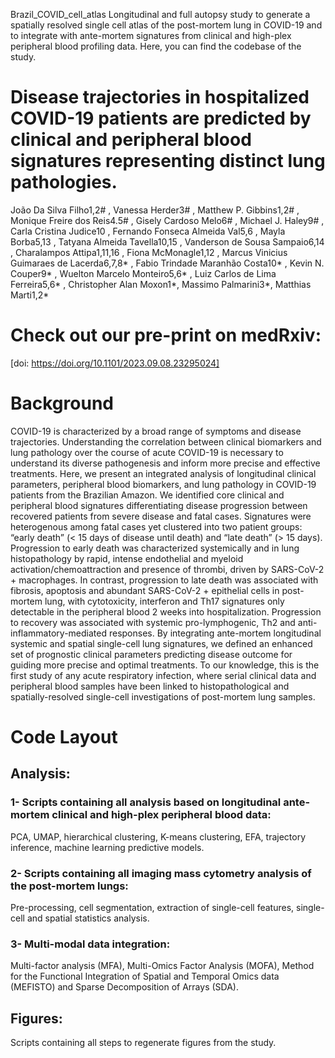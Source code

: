 Brazil_COVID_cell_atlas
Longitudinal and full autopsy study to generate a spatially resolved single cell atlas of the post-mortem lung in COVID-19 and to integrate with ante-mortem signatures from clinical and high-plex peripheral blood profiling data. Here, you can find the codebase of the study.

# Disease trajectories in hospitalized COVID-19 patients are predicted by clinical and peripheral blood signatures representing distinct lung pathologies.
João Da Silva Filho1,2# , Vanessa Herder3# , Matthew P. Gibbins1,2# , Monique Freire dos Reis4.5# , Gisely Cardoso Melo6# , Michael J. Haley9# , Carla Cristina Judice10 , Fernando Fonseca Almeida Val5,6 , Mayla Borba5,13 , Tatyana Almeida Tavella10,15 , Vanderson de Sousa Sampaio6,14 , Charalampos Attipa1,11,16 , Fiona McMonagle1,12 , Marcus Vinicius Guimaraes de Lacerda6,7,8* , Fabio Trindade Maranhão Costa10* , Kevin N. Couper9* , Wuelton Marcelo Monteiro5,6* , Luiz Carlos de Lima Ferreira5,6* , Christopher Alan Moxon1*, Massimo Palmarini3*, Matthias Marti1,2*

# Check out our pre-print on medRxiv:
[doi: https://doi.org/10.1101/2023.09.08.23295024]

# Background
COVID-19 is characterized by a broad range of symptoms and disease trajectories. Understanding the correlation between clinical biomarkers and lung pathology over the course of acute COVID-19 is necessary to understand its diverse pathogenesis and inform more precise and effective treatments. Here, we present an integrated analysis of longitudinal clinical parameters, peripheral blood biomarkers, and lung pathology in COVID-19 patients from the Brazilian Amazon. We identified core clinical and peripheral blood signatures differentiating disease progression between recovered patients from severe disease and fatal cases. Signatures were heterogenous among fatal cases yet clustered into two patient groups: “early death” (< 15 days of disease until death) and “late death” (> 15 days). Progression to early death was characterized systemically and in lung histopathology by rapid, intense endothelial and myeloid activation/chemoattraction and presence of thrombi, driven by SARS-CoV-2 + macrophages. In contrast, progression to late death was associated with fibrosis, apoptosis and abundant SARS-CoV-2 + epithelial cells in post-mortem lung, with cytotoxicity, interferon and Th17 signatures only detectable in the peripheral blood 2 weeks into hospitalization. Progression to recovery was associated with systemic pro-lymphogenic, Th2 and anti-inflammatory-mediated responses. By integrating ante-mortem longitudinal systemic and spatial single-cell lung signatures, we defined an enhanced set of prognostic clinical parameters predicting disease outcome for guiding more precise and optimal treatments. To our knowledge, this is the first study of any acute respiratory infection, where serial clinical data and peripheral blood samples have been linked to histopathological and spatially-resolved single-cell investigations of post-mortem lung samples.

# Code Layout
## Analysis:
### 1- Scripts containing all analysis based on longitudinal ante-mortem clinical and high-plex peripheral blood data:
PCA, UMAP, hierarchical clustering, K-means clustering, EFA, trajectory inference, machine learning predictive models.
### 2- Scripts containing all imaging mass cytometry analysis of the post-mortem lungs:
Pre-processing, cell segmentation, extraction of single-cell features, single-cell and spatial statistics analysis.
### 3- Multi-modal data integration:
Multi-factor analysis (MFA), Multi-Omics Factor Analysis (MOFA), Method for the Functional Integration of Spatial and Temporal Omics data (MEFISTO) and Sparse Decomposition of Arrays (SDA).
## Figures:
Scripts containing all steps to regenerate figures from the study.



